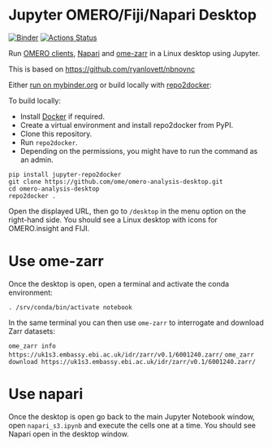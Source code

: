 # Jupyter OMERO/Fiji/Napari Desktop
[![Binder](https://mybinder.org/badge_logo.svg)](https://mybinder.org/v2/gh/ome/omero-analysis-desktop/master?filepath=napari_s3.ipynb)
[![Actions Status](https://github.com/ome/omero-analysis-desktop/workflows/repo2docker/badge.svg)](https://github.com/ome/omero-analysis-desktop/actions)


Run [OMERO clients](https://www.openmicroscopy.org/omero/downloads/), [Napari](http://napari.org/) and [ome-zarr](https://github.com/ome/ome-zarr-py) in a Linux desktop using Jupyter.

This is based on https://github.com/ryanlovett/nbnovnc

Either [run on mybinder.org](https://mybinder.org/v2/gh/ome/omero-analysis-desktop/master) or build locally with [repo2docker](https://repo2docker.readthedocs.io/):

To build locally:

 * Install [Docker](https://www.docker.com/) if required.
 * Create a virtual environment and install repo2docker from PyPI.
 * Clone this repository.
 * Run  ``repo2docker``. 
 * Depending on the permissions, you might have to run the command as an admin.

```
pip install jupyter-repo2docker
git clone https://github.com/ome/omero-analysis-desktop.git
cd omero-analysis-desktop
repo2docker .
```

Open the displayed URL, then go to `/desktop` in the menu option on the right-hand side.
You should see a Linux desktop with icons for OMERO.insight and FIJI.

Use ome-zarr
============

Once the desktop is open, open a terminal and activate the conda environment:

```
. /srv/conda/bin/activate notebook
```

In the same terminal you can then use ``ome-zarr`` to interrogate and download Zarr datasets:

``ome_zarr info https://uk1s3.embassy.ebi.ac.uk/idr/zarr/v0.1/6001240.zarr/``
``ome_zarr download https://uk1s3.embassy.ebi.ac.uk/idr/zarr/v0.1/6001240.zarr/``

Use napari
==========

Once the desktop is open go back to the main Jupyter Notebook window, open `napari_s3.ipynb` and execute the cells one at a time. You should see Napari open in the desktop window.
